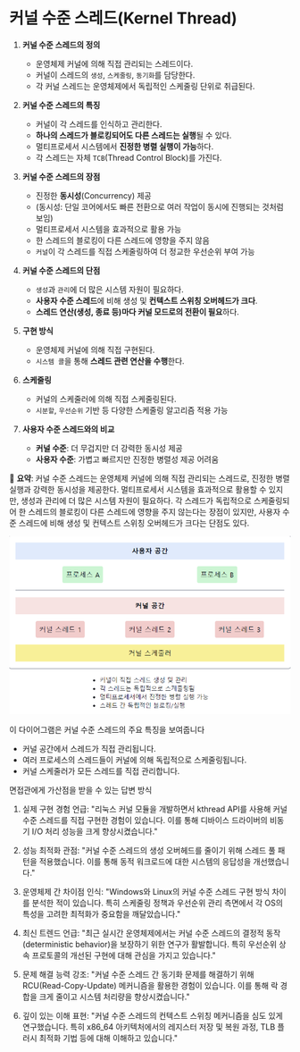 # 커널 수준 스레드(Kernel Thread)

1. **커널 수준 스레드의 정의**
    - 운영체제 커널에 의해 직접 관리되는 스레드이다.
    - 커널이 스레드의 `생성`, `스케줄링`, `동기화`를 담당한다.
    - 각 커널 스레드는 운영체제에서 독립적인 스케줄링 단위로 취급된다.


2. **커널 수준 스레드의 특징**
    - 커널이 각 스레드를 인식하고 관리한다.
    - **하나의 스레드가 블로킹되어도 다른 스레드는 실행**될 수 있다.
    - 멀티프로세서 시스템에서 **진정한 병렬 실행이 가능**하다.
    - 각 스레드는 자체 `TCB`(Thread Control Block)를 가진다.


3. **커널 수준 스레드의 장점**
    - 진정한 **동시성**(Concurrency) 제공
    - (동시성: 단일 코어에서도 빠른 전환으로 여러 작업이 동시에 진행되는 것처럼 보임)
    - 멀티프로세서 시스템을 효과적으로 활용 가능
    - 한 스레드의 블로킹이 다른 스레드에 영향을 주지 않음
    - `커널`이 각 스레드를 직접 스케줄링하여 더 정교한 우선순위 부여 가능


4. **커널 수준 스레드의 단점**
    - `생성`과 `관리`에 더 많은 시스템 자원이 필요하다.
    - **사용자 수준 스레드**에 비해 생성 및 **컨텍스트 스위칭 오버헤드가 크다**.
    - **스레드 연산(생성, 종료 등)마다 커널 모드로의 전환이 필요**하다.


5. **구현 방식**
    - 운영체제 커널에 의해 직접 구현된다.
    - `시스템 콜`을 통해 **스레드 관련 연산을 수행**한다.


6. **스케줄링**
    - 커널의 스케줄러에 의해 직접 스케줄링된다.
    - `시분할`, `우선순위` 기반 등 다양한 스케줄링 알고리즘 적용 가능


7. **사용자 수준 스레드와의 비교**
    - **커널 수준**: 더 무겁지만 더 강력한 동시성 제공
    - **사용자 수준**: 가볍고 빠르지만 진정한 병렬성 제공 어려움


📌 **요약**: 커널 수준 스레드는 운영체제 커널에 의해 직접 관리되는 스레드로, 진정한 병렬 실행과 강력한 동시성을 제공한다. 멀티프로세서 시스템을 효과적으로 활용할 수 있지만, 생성과 관리에 더 많은 시스템 자원이 필요하다. 각 스레드가 독립적으로 스케줄링되어 한 스레드의 블로킹이 다른 스레드에 영향을 주지 않는다는 장점이 있지만, 사용자 수준 스레드에 비해 생성 및 컨텍스트 스위칭 오버헤드가 크다는 단점도 있다.


![img.png](커널_수준_스레드_구조.png)


이 다이어그램은 커널 수준 스레드의 주요 특징을 보여줍니다
- 커널 공간에서 스레드가 직접 관리됩니다.
- 여러 프로세스의 스레드들이 커널에 의해 독립적으로 스케줄링됩니다.
- 커널 스케줄러가 모든 스레드를 직접 관리합니다.

면접관에게 가산점을 받을 수 있는 답변 방식

1. 실제 구현 경험 언급:
   "리눅스 커널 모듈을 개발하면서 kthread API를 사용해 커널 수준 스레드를 직접 구현한 경험이 있습니다. 이를 통해 디바이스 드라이버의 비동기 I/O 처리 성능을 크게 향상시켰습니다."

2. 성능 최적화 관점:
   "커널 수준 스레드의 생성 오버헤드를 줄이기 위해 스레드 풀 패턴을 적용했습니다. 이를 통해 동적 워크로드에 대한 시스템의 응답성을 개선했습니다."

3. 운영체제 간 차이점 인식:
   "Windows와 Linux의 커널 수준 스레드 구현 방식 차이를 분석한 적이 있습니다. 특히 스케줄링 정책과 우선순위 관리 측면에서 각 OS의 특성을 고려한 최적화가 중요함을 깨달았습니다."

4. 최신 트렌드 언급:
   "최근 실시간 운영체제에서는 커널 수준 스레드의 결정적 동작(deterministic behavior)을 보장하기 위한 연구가 활발합니다. 특히 우선순위 상속 프로토콜의 개선된 구현에 대해 관심을 가지고 있습니다."

5. 문제 해결 능력 강조:
   "커널 수준 스레드 간 동기화 문제를 해결하기 위해 RCU(Read-Copy-Update) 메커니즘을 활용한 경험이 있습니다. 이를 통해 락 경합을 크게 줄이고 시스템 처리량을 향상시켰습니다."

6. 깊이 있는 이해 표현:
   "커널 수준 스레드의 컨텍스트 스위칭 메커니즘을 심도 있게 연구했습니다. 특히 x86_64 아키텍처에서의 레지스터 저장 및 복원 과정, TLB 플러시 최적화 기법 등에 대해 이해하고 있습니다."